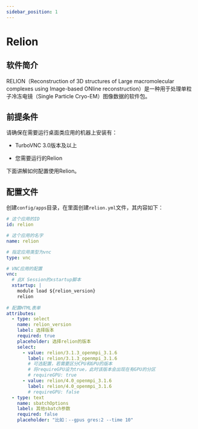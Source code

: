 ```yaml
---
sidebar_position: 1
---
```


# Relion

## 软件简介

RELION（Reconstruction of 3D structures of Large macromolecular complexes using Image-based ONline reconstruction）是一种用于处理单粒子冷冻电镜（Single Particle Cryo-EM）图像数据的软件包。

## 前提条件

请确保在需要运行桌面类应用的机器上安装有：

- TurboVNC 3.0版本及以上

- 您需要运行的Relion

下面讲解如何配置使用Relion。

## 配置文件

创建`config/apps`目录，在里面创建`relion.yml`文件，其内容如下：

```yaml title="config/apps/relion.yml"
# 这个应用的ID
id: relion

# 这个应用的名字
name: relion

# 指定应用类型为vnc
type: vnc

# VNC应用的配置
vnc:
  # 此X Session的xstartup脚本
  xstartup: |
    module load ${relion_version}
    relion
      
# 配置HTML表单
attributes:
  - type: select
    name: relion_version
    label: 选择版本
    required: true
    placeholder: 选择relion的版本
    select:
      - value: relion/3.1.3_openmpi_3.1.6
        label: relion/3.1.3_openmpi_3.1.6
        # 可选配置，若需要区分CPU和GPU的版本
        # 将requireGPU设为true，此时该版本会出现在有GPU的分区
        # requireGPU: true
      - value: relion/4.0_openmpi_3.1.6
        label: relion/4.0_openmpi_3.1.6
        # requireGPU: false
  - type: text
    name: sbatchOptions
    label: 其他sbatch参数
    required: false
    placeholder: "比如：--gpus gres:2 --time 10"
```

